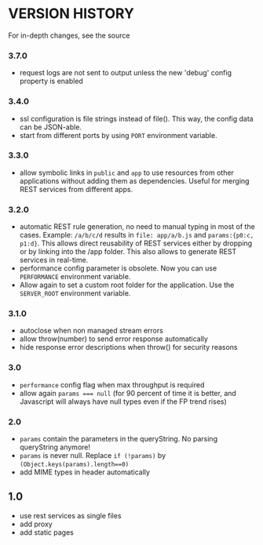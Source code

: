 # VERSION HISTORY 

For in-depth changes, see the source 
### 3.7.0
- request logs are not sent to output unless the new 'debug' config property is enabled

### 3.4.0
- ssl configuration is file strings instead of file(). This way, the config data can be JSON-able.
- start from different ports by using `PORT` environment variable.

### 3.3.0
- allow symbolic links in `public` and `app` to use resources from other applications without adding them as dependencies. Useful for merging REST services from different apps.

### 3.2.0
- automatic REST rule generation, no need to manual typing in most of the cases. Example: `/a/b/c/d` results in `file: app/a/b.js` and `params:{p0:c, p1:d}`. This allows direct reusability of REST services either by dropping or by linking into the /app folder. This also allows to generate REST services in real-time.
- performance config parameter is obsolete. Now you can use `PERFORMANCE` environment variable.
- Allow again to set a custom root folder for the application. Use the `SERVER_ROOT` environment variable.

### 3.1.0
- autoclose when non managed stream errors
- allow throw(number) to send error response automatically
- hide response error descriptions when throw() for security reasons

### 3.0
- `performance` config flag when max throughput is required
- allow again `params === null` (for 90 percent of time it is better, and Javascript will always have null types even if the FP trend rises)

### 2.0
- `params` contain the parameters in the queryString. No parsing queryString anymore!
- `params` is never null. Replace `if (!params)` by `(Object.keys(params).length==0)`
- add MIME types in header automatically

## 1.0
- use rest services as single files
- add proxy
- add static pages